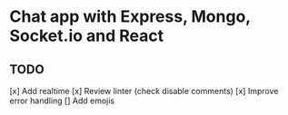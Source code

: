 # Chat app with Express, Mongo, Socket.io and React

## TODO

[x] Add realtime
[x] Review linter (check disable comments)
[x] Improve error handling
[] Add emojis
